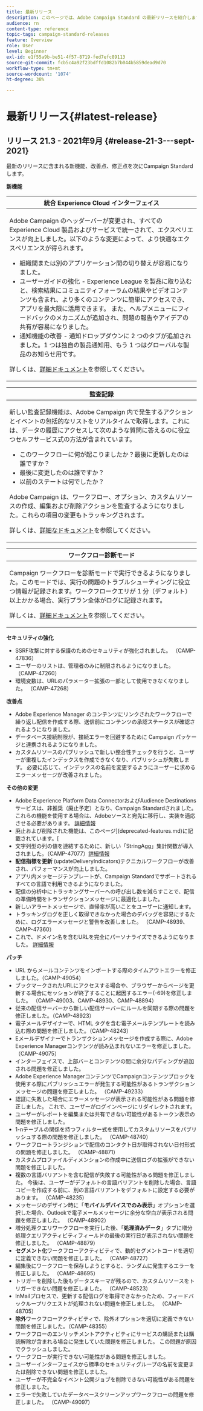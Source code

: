 ```yaml
---
title: 最新リリース
description: このページでは、Adobe Campaign Standard の最新リリースを紹介します。
audience: rn
content-type: reference
topic-tags: campaign-standard-releases
feature: Overview
role: User
level: Beginner
exl-id: e1f55a9b-be51-4f57-8719-fed7efc89113
source-git-commit: fcb5c4a92f23bdffd1082b7b044b5859dead9d70
workflow-type: tm+mt
source-wordcount: '1074'
ht-degree: 38%

---
```



# 最新リリース{#latest-release}

## リリース 21.3 - 2021年9月 {#release-21-3---sept-2021}

最新のリリースに含まれる新機能、改善点、修正点を次にCampaign Standardします。

**新機能**


<table> 
<thead> 
<tr> 
<th> <strong>統合 Experience Cloud インターフェイス</strong><br /> </th> 
</tr> 
</thead> 
<tbody> 
<tr> 
<td>
<p>Adobe Campaign のヘッダーバーが変更され、すべての Experience Cloud 製品およびサービスで統一されて、エクスペリエンスが向上しました。以下のような変更によって、より快適なエクスペリエンスが得られます。</p>
<ul>
<li>組織間または別のアプリケーション間の切り替えが容易になりました。</li>
<li>ユーザーガイドの強化 - Experience League を製品に取り込むと、検索結果にコミュニティフォーラムの結果やビデオコンテンツも含まれ、より多くのコンテンツに簡単にアクセスでき、アプリを最大限に活用できます。 また、ヘルプメニューにフィードバックのメカニズムが追加され、問題の報告やアイデアの共有が容易になりました。</li>
<li>通知機能の改善 - 通知ドロップダウンに 2 つのタブが追加されました。1 つは独自の製品通知用、もう 1 つはグローバルな製品のお知らせ用です。</li>
</ul>
<p>詳しくは、<a href="../../start/using/interface-description.md#top-bar">詳細ドキュメント</a>を参照してください。
</p>
</td> 
</tr> 
</tbody> 
</table>

<table> 
<thead> 
<tr> 
<th> <strong>監査記録</strong><br /> </th> 
</tr> 
</thead> 
<tbody> 
<tr> 
<td>
<p>新しい監査記録機能は、Adobe Campaign 内で発生するアクションとイベントの包括的なリストをリアルタイムで取得します。これには、データの履歴にアクセスして次のような質問に答えるのに役立つセルフサービス式の方法が含まれています。</p>
<ul>
<li>このワークフローに何が起こりましたか？最後に更新したのは誰ですか？</li>
<li>最後に変更したのは誰ですか？</li>
<li>以前のステートは何でしたか？</li>
</ul>
<p>Adobe Campaign は、ワークフロー、オプション、カスタムリソースの作成、編集および削除アクションを監査するようになりました。これらの項目の変更もトラッキングされます。</p>
<p>詳しくは、<a href="../../administration/using/audit.md">詳細なドキュメント</a>を参照してください。</p>
</td> 
</tr> 
</tbody> 
</table>


<table> 
<thead> 
<tr> 
<th> <strong>ワークフロー診断モード</strong><br /> </th> 
</tr> 
</thead> 
<tbody> 
<tr> 
<td>
<p>Campaign ワークフローを診断モードで実行できるようになりました。このモードでは、実行の問題のトラブルシューティングに役立つ情報が記録されます。ワークフロークエリが 1 分（デフォルト）以上かかる場合、実行プラン全体がログに記録されます。</p>
<p>詳しくは、<a href="../../automating/using/managing-execution-options.md">詳細ドキュメント</a>を参照してください。</p>
</td> 
</tr> 
</tbody> 
</table>

**セキュリティの強化**

* SSRF攻撃に対する保護のためのセキュリティが強化されました。 （CAMP-47836）
* ユーザーのリストは、管理者のみに制限されるようになりました。 （CAMP-47260）
* 環境変数は、URLのパラメーター拡張の一部として使用できなくなりました。 （CAMP-47268）

**改善点**

* Adobe Experience Manager のコンテンツにリンクされたワークフローで繰り返し配信を作成する際、送信前にコンテンツの承認ステータスが確認されるようになりました。
* データベース接続制限が、接続エラーを回避するために Campaign パッケージと連携されるようになりました。
* カスタムリソースのパブリッシュで新しい整合性チェックを行うと、ユーザーが重複したインデックスを作成できなくなり、パブリッシュが失敗します。 必要に応じて、インデックスの名前を変更するようにユーザーに求めるエラーメッセージが改善されました。

**その他の変更**

* Adobe Experience Platform Data ConnectorおよびAudience Destinationsサービスは、非推奨（廃止予定）となり、Campaign Standardされました。 これらの機能を使用する場合は、Adobeソースと宛先に移行し、実装を適応させる必要があります。 [詳細情報](../../integrating/using/get-started-sources-destinations.md)
* 廃止および削除された機能は、このページ](deprecated-features.md)に記載されています。[
* 文字列型の列の値を連結するために、新しい「StringAgg」集計関数が導入されました。（CAMP-47077）[詳細情報](../../automating/using/list-of-functions.md#aggregates)
* **配信指標を更新** (updateDeliveryIndicators)テクニカルワークフローが改善され、パフォーマンスが向上しました。
* アプリ内メッセージテンプレートが、Campaign Standardでサポートされるすべての言語で利用できるようになりました。
* 配信の分析中にトラッキングサーバーへの呼び出し数を減らすことで、配信の準備時間をトランザクションメッセージに最適化しました。
* 新しいアラートメッセージで、直帰率が高いことをユーザーに通知します。
* トラッキングログを正しく取得できなかった場合のデバッグを容易にするために、ログエラーメッセージと警告を改善しました。 （CAMP-48939、CAMP-47360）
* これで、ドメイン名を含むURLを完全にパーソナライズできるようになりました。 [詳細情報](../../designing/using/personalization.md#personalizing-urls)

**パッチ**

* URL からメールコンテンツをインポートする際のタイムアウトエラーを修正しました。（CAMP-49054）
* ブックマークされたURLにアクセスする場合や、ブラウザーからページを更新する場合にセッションが終了することに起因するエラー(-69)を修正しました。 （CAMP-49003、CAMP-48930、CAMP-48894）
* 従来の配信サーバーから新しい配信サーバーにルールを同期する際の問題を修正しました。（CAMP-48923）
* 電子メールデザイナーで、HTML タグを含む電子メールテンプレートを読み込む際の問題を修正しました。（CAMP-48243）
* Eメールデザイナーでトランザクションメッセージを作成する際に、Adobe Experience Managerコンテンツが読み込まれないエラーを修正しました。 （CAMP-49075）
* インターフェイスで、上部バーとコンテンツの間に余分なパディングが追加される問題を修正しました。
* Adobe Experience ManagerコンテンツでCampaignコンテンツブロックを使用する際にパブリッシュエラーが発生する可能性があるトランザクションメッセージの問題を修正しました。 （CAMP-49233）
* 認証に失敗した場合にエラーメッセージが表示される可能性がある問題を修正しました。 これで、ユーザーがログインページにリダイレクトされます。
* ユーザーがレポートを編集または共有できない可能性があるトークン表示の問題を修正しました。
* 1-nテーブルの関係を持つフィルター式を使用してカスタムリソースをパブリッシュする際の問題を修正しました。 （CAMP-48740）
* ワークフロートランジションで配信のコンタクト日が取得されない日付形式の問題を修正しました。 （CAMP-48871）
* カスタムプロファイルディメンションの作成中に送信ログの拡張ができない問題を修正しました。
* 複数の言語バリアントを含む配信が失敗する可能性がある問題を修正しました。 今後は、ユーザーがデフォルトの言語バリアントを削除した場合、言語コピーを作成する前に、別の言語バリアントをデフォルトに設定する必要があります。 （CAMP-48235）
* メッセージのデザイン時に「**モバイルデバイスでのみ表示**」オプションを選択した場合、Outlookで電子メールメッセージに余分な空白が表示される問題を修正しました。 （CAMP-48902）
* 増分処理クエリワークフローを実行した後、「**処理済みデータ**」タブに増分処理クエリアクティビティフィールドの最後の実行日が表示されない問題を修正しました。 （CAMP-48879）
* **セグメント化**&#x200B;ワークフローアクティビティで、動的セグメントコードを適切に定義できない問題を修正しました。 （CAMP-48727）
* 編集後にワークフローを保存しようとすると、ランダムに発生するエラーを修正しました。 （CAMP-48695）
* トリガーを削除した後もデータスキーマが残るので、カスタムリソースをトリガーできない問題を修正しました。 （CAMP-48523）
* InMailプロセスで、更新する配信ログを取得できなかったため、フィードバックループリクエストが処理されない問題を修正しました。 （CAMP-48705）
* **除外**&#x200B;ワークフローアクティビティで、除外オプションを適切に定義できない問題を修正しました。（CAMP-48355）
* ワークフローのエンリッチメントアクティビティにサービスの購読または購読解除が含まれる場合に発生していた問題を修正しました。 この問題が原因でクラッシュしました。
* ワークフローが実行できない可能性がある問題を修正しました。
* ユーザーインターフェイスから標準のセキュリティグループの名前を変更または削除できない問題を修正しました。
* ユーザーが不完全なイベント公開ジョブを削除できない可能性がある問題を修正しました。
* エラーで失敗していたデータベースクリーンアップワークフローの問題を修正しました。 （CAMP-49097）
